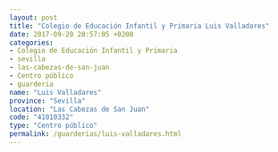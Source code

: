 ```yaml
---
layout: post
title: "Colegio de Educación Infantil y Primaria Luis Valladares"
date: 2017-09-20 20:57:05 +0200
categories:
- Colegio de Educación Infantil y Primaria
- sevilla
- las-cabezas-de-san-juan
- Centro público
- guarderia
name: "Luis Valladares"
province: "Sevilla"
location: "Las Cabezas de San Juan"
code: "41010332"
type: "Centro público"
permalink: /guarderias/luis-valladares.html
---
```

